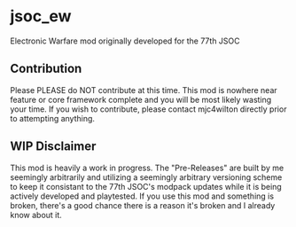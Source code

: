 # jsoc_ew

Electronic Warfare mod originally developed for the 77th JSOC

## Contribution

Please PLEASE do NOT contribute at this time. This mod is nowhere near feature or core framework complete and you will be most likely wasting your time. If you wish to contribute, please contact mjc4wilton directly prior to attempting anything.

## WIP Disclaimer

This mod is heavily a work in progress. The "Pre-Releases" are built by me seemingly arbitrarily and utilizing a seemingly arbitrary versioning scheme to keep it consistant to the 77th JSOC's modpack updates while it is being actively developed and playtested. If you use this mod and something is broken, there's a good chance there is a reason it's broken and I already know about it. 
